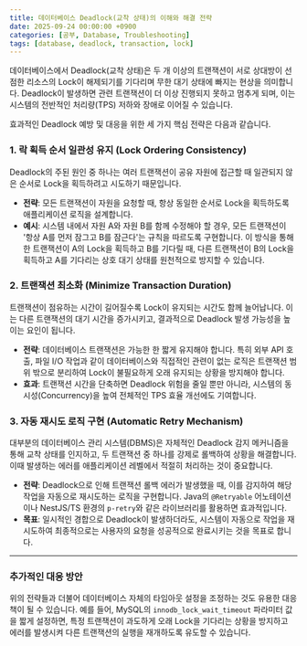 ```yaml
---
title: 데이터베이스 Deadlock(교착 상태)의 이해와 해결 전략
date: 2025-09-24 00:00:00 +0900
categories: [공부, Database, Troubleshooting]
tags: [database, deadlock, transaction, lock]
---
```


데이터베이스에서 Deadlock(교착 상태)은 두 개 이상의 트랜잭션이 서로 상대방이 선점한 리소스의 Lock이 해제되기를 기다리며 무한 대기 상태에 빠지는 현상을 의미합니다. Deadlock이 발생하면 관련 트랜잭션이 더 이상 진행되지 못하고 멈추게 되며, 이는 시스템의 전반적인 처리량(TPS) 저하와 장애로 이어질 수 있습니다.

효과적인 Deadlock 예방 및 대응을 위한 세 가지 핵심 전략은 다음과 같습니다.

### 1. 락 획득 순서 일관성 유지 (Lock Ordering Consistency)

Deadlock의 주된 원인 중 하나는 여러 트랜잭션이 공유 자원에 접근할 때 일관되지 않은 순서로 Lock을 획득하려고 시도하기 때문입니다.

- **전략**: 모든 트랜잭션이 자원을 요청할 때, 항상 동일한 순서로 Lock을 획득하도록 애플리케이션 로직을 설계합니다.
- **예시**: 시스템 내에서 자원 A와 자원 B를 함께 수정해야 할 경우, 모든 트랜잭션이 '항상 A를 먼저 잠그고 B를 잠근다'는 규칙을 따르도록 구현합니다. 이 방식을 통해 한 트랜잭션이 A의 Lock을 획득하고 B를 기다릴 때, 다른 트랜잭션이 B의 Lock을 획득하고 A를 기다리는 상호 대기 상태를 원천적으로 방지할 수 있습니다.

### 2. 트랜잭션 최소화 (Minimize Transaction Duration)

트랜잭션이 점유하는 시간이 길어질수록 Lock이 유지되는 시간도 함께 늘어납니다. 이는 다른 트랜잭션의 대기 시간을 증가시키고, 결과적으로 Deadlock 발생 가능성을 높이는 요인이 됩니다.

- **전략**: 데이터베이스 트랜잭션은 가능한 한 짧게 유지해야 합니다. 특히 외부 API 호출, 파일 I/O 작업과 같이 데이터베이스와 직접적인 관련이 없는 로직은 트랜잭션 범위 밖으로 분리하여 Lock이 불필요하게 오래 유지되는 상황을 방지해야 합니다.
- **효과**: 트랜잭션 시간을 단축하면 Deadlock 위험을 줄일 뿐만 아니라, 시스템의 동시성(Concurrency)을 높여 전체적인 TPS 효율 개선에도 기여합니다.

### 3. 자동 재시도 로직 구현 (Automatic Retry Mechanism)

대부분의 데이터베이스 관리 시스템(DBMS)은 자체적인 Deadlock 감지 메커니즘을 통해 교착 상태를 인지하고, 두 트랜잭션 중 하나를 강제로 롤백하여 상황을 해결합니다. 이때 발생하는 에러를 애플리케이션 레벨에서 적절히 처리하는 것이 중요합니다.

- **전략**: Deadlock으로 인해 트랜잭션 롤백 에러가 발생했을 때, 이를 감지하여 해당 작업을 자동으로 재시도하는 로직을 구현합니다. Java의 `@Retryable` 어노테이션이나 NestJS/TS 환경의 `p-retry`와 같은 라이브러리를 활용하면 효과적입니다.
- **목표**: 일시적인 경합으로 Deadlock이 발생하더라도, 시스템이 자동으로 작업을 재시도하여 최종적으로는 사용자의 요청을 성공적으로 완료시키는 것을 목표로 합니다.

---

### 추가적인 대응 방안

위의 전략들과 더불어 데이터베이스 자체의 타임아웃 설정을 조정하는 것도 유용한 대응책이 될 수 있습니다. 예를 들어, MySQL의 `innodb_lock_wait_timeout` 파라미터 값을 짧게 설정하면, 특정 트랜잭션이 과도하게 오래 Lock을 기다리는 상황을 방지하고 에러를 발생시켜 다른 트랜잭션의 실행을 재개하도록 유도할 수 있습니다.
